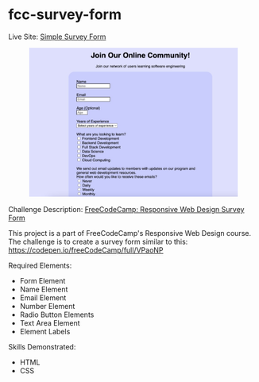 # fcc-survey-form

Live Site: [Simple Survey Form](https://kaykaym01.github.io/fcc-survey-form/)
<p align="center">
<img src="./img/site-screenshot.jpg" width="420" height="300">
</p>

Challenge Description: [FreeCodeCamp: Responsive Web Design Survey Form](https://www.freecodecamp.org/learn/responsive-web-design/responsive-web-design-projects/build-a-survey-form)

This project is a part of FreeCodeCamp's Responsive Web Design course. The challenge is to create a survey form similar to this: https://codepen.io/freeCodeCamp/full/VPaoNP

Required Elements:
* Form Element
* Name Element
* Email Element
* Number Element
* Radio Button Elements
* Text Area Element
* Element Labels

Skills Demonstrated:
* HTML
* CSS
